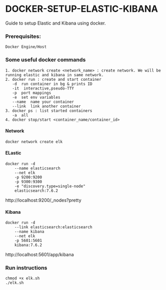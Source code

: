 # DOCKER-SETUP-ELASTIC-KIBANA
Guide to setup Elastic and Kibana using docker. 

### Prerequisites:
    Docker Engine/Host
    
### Some useful docker commands
    1. docker network create <network_name> : create network. We will be running elastic and kibana in same network.
    2. docker run : create and start container
       -d  run container in bg & prints ID
       -it  interactive,pseudo-TTY
       -p  port mappings
       -e  set env variables
       --name  name your container
       --link  link another container
    3. docker ps : list started containers
       -a  all
    4. docker stop/start <container_name/container_id>
    
#### Network
    docker network create elk
#### ELastic    
    docker run -d 
        --name elasticsearch 
        --net elk 
        -p 9200:9200 
        -p 9300:9300 
        -e "discovery.type=single-node" 
        elasticsearch:7.6.2
http://localhost:9200/_nodes?pretty
#### Kibana
    docker run -d 
        --link elasticsearch:elasticsearch 
        --name kibana 
        --net elk 
        -p 5601:5601 
        kibana:7.6.2
http://localhost:5601/app/kibana


### Run instructions
    chmod +x elk.sh
    ./elk.sh
    

